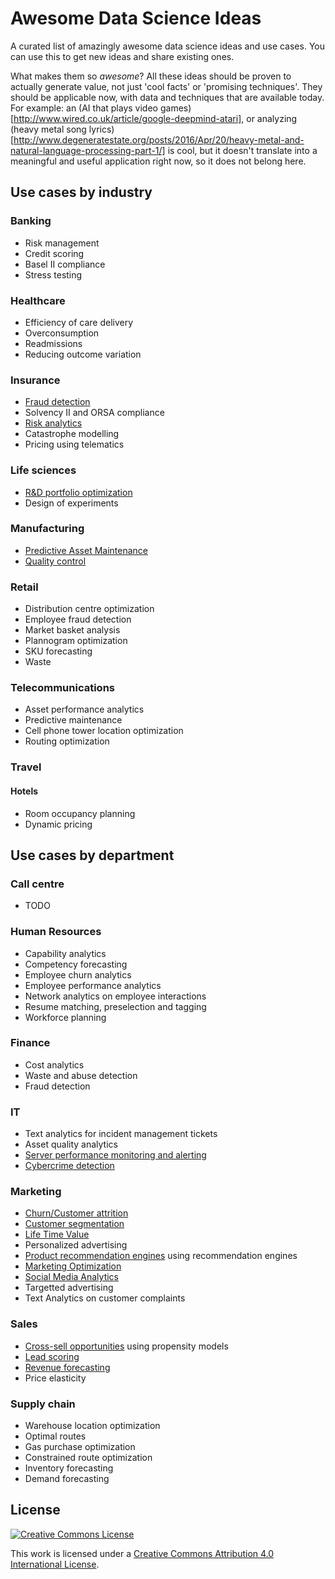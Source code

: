 # Awesome Data Science Ideas

A curated list of amazingly awesome data science ideas and use cases.
You can use this to get new ideas and share existing ones.

What makes them so _awesome_? All these ideas should be proven to actually generate value, not just 'cool facts' or 'promising techniques'. They should be applicable now, with data and techniques that are available today. For example: an (AI that plays video games)[http://www.wired.co.uk/article/google-deepmind-atari], or analyzing (heavy metal song lyrics)[http://www.degeneratestate.org/posts/2016/Apr/20/heavy-metal-and-natural-language-processing-part-1/] is cool, but it doesn't translate into a meaningful and useful application right now, so it does not belong here. 

## Use cases by industry
### Banking
- Risk management
- Credit scoring
- Basel II compliance
- Stress testing


### Healthcare
- Efficiency of care delivery
- Overconsumption
- Readmissions
- Reducing outcome variation

### Insurance
- [Fraud detection](http://www.jstor.org/stable/3182781)
- Solvency II and ORSA compliance
- [Risk analytics](https://en.wikipedia.org/wiki/Analytics#Risk_analytics)
- Catastrophe modelling
- Pricing using telematics

### Life sciences
- [R&D portfolio optimization](http://www.athlycs.be/portfolio-insight)
- Design of experiments

### Manufacturing
- [Predictive Asset Maintenance](http://www.genesissolutions.com/asset-management-to-be-a-key-in-internet-of-things-manufacturing-deployments/)
- [Quality control](http://necsi.edu/affiliates/braha/IEEE-Cleaning_02.pdf)



### Retail
- Distribution centre optimization
- Employee fraud detection
- Market basket analysis
- Plannogram optimization
- SKU forecasting
- Waste

### Telecommunications
- Asset performance analytics
- Predictive maintenance
- Cell phone tower location optimization
- Routing optimization

### Travel
#### Hotels
- Room occupancy planning
- Dynamic pricing

## Use cases by department
### Call centre
- TODO


### Human Resources
- Capability analytics
- Competency forecasting
- Employee churn analytics
- Employee performance analytics
- Network analytics on employee interactions
- Resume matching, preselection and tagging
- Workforce planning

### Finance
- Cost analytics
- Waste and abuse detection
- Fraud detection

### IT
- Text analytics for incident management tickets
- Asset quality analytics
- [Server performance monitoring and alerting](http://www.coscale.com/)
- [Cybercrime detection](http://www.sas.com/en_be/software/fraud-security-intelligence/cybersecurity-solutions.html)

### Marketing


- [Churn/Customer attrition](https://en.wikipedia.org/wiki/Customer_attrition#prediction)
- [Customer segmentation](https://ds4ci.files.wordpress.com/2013/09/user08_jimp_custseg_revnov08.pdf)
- [Life Time Value](https://dataorigami.net/blogs/napkin-folding/18868411-lifetimes-measuring-customer-lifetime-value-in-python)
- Personalized advertising
- [Product recommendation engines](http://www.kdnuggets.com/2015/10/big-data-recommendation-systems-change-lives.html) using recommendation engines
- [Marketing Optimization](http://www.marketingoptimizer.com/marketing-optimization/)
- [Social Media Analytics](https://cran.r-project.org/web/packages/SocialMediaLab/index)
- Targetted advertising
- Text Analytics on customer complaints

### Sales

- [Cross-sell opportunities](https://www.analyticsvidhya.com/blog/2015/08/learn-cross-selling-upselling/) using propensity models
- [Lead scoring](http://marketingland.com/maximizing-lead-scoring-analytics-use-big-data-b2b-101956)
- [Revenue forecasting](http://analytics.ncsu.edu/sesug/2007/PO10.pdf)
- Price elasticity

### Supply chain
- Warehouse location optimization
- Optimal routes
- Gas purchase optimization
- Constrained route optimization
- Inventory forecasting
- Demand forecasting

## License

[![Creative Commons License](http://i.creativecommons.org/l/by/4.0/88x31.png)](http://creativecommons.org/licenses/by/4.0/)

This work is licensed under a [Creative Commons Attribution 4.0 International License](http://creativecommons.org/licenses/by/4.0/).
